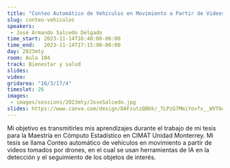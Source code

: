 ```yaml
---
title: "Conteo Automático de Vehículos en Movimiento a Partir de Videos Tomados por Drones"
slug: conteo-vehiculos
speakers:
 - José Armando Salcedo Delgado
time_start: 2023-11-14T16:40:00-06:00
time_end:   2023-11-14T17:15:00-06:00
day: 2023mty
room: Aula 104
track: Bienestar y salud
slides: 
video: 
gridarea: "16/3/17/4"
timeslot: 26
images:
 - images/sessions/2023mty/JoseSalcedo.jpg
slides: https://www.canva.com/design/DAFzutzQBbk/_TLPzG7MmiYovfx__WVT6w/view
---
```


Mi objetivo es transmitirles mis aprendizajes durante el trabajo de mi tesis para la Maestría en Cómputo Estadístico en CIMAT Unidad Monterrey. Mi tesis se llama Conteo automático de vehículos en movimiento a partir de videos tomados por drones, en el cual se usan herramientas de IA en la detección y el seguimiento de los objetos de interés.


